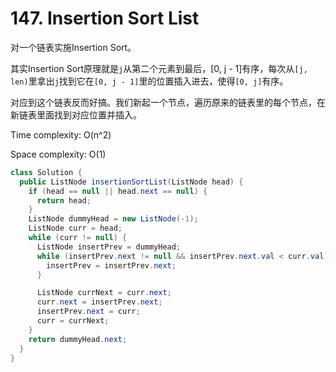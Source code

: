 # 147. Insertion Sort List

对一个链表实施Insertion Sort。

其实Insertion Sort原理就是`j`从第二个元素到最后，[0, j - 1]有序，每次从`[j, len)`里拿出`j`找到它在`[0, j - 1]`里的位置插入进去，使得`[0, j]`有序。

对应到这个链表反而好搞。我们新起一个节点，遍历原来的链表里的每个节点，在新链表里面找到对应位置并插入。

Time complexity: O(n^2)

Space complexity: O(1)

```java
class Solution {
  public ListNode insertionSortList(ListNode head) {
    if (head == null || head.next == null) {
      return head;
    }
    ListNode dummyHead = new ListNode(-1);
    ListNode curr = head;
    while (curr != null) {
      ListNode insertPrev = dummyHead;
      while (insertPrev.next != null && insertPrev.next.val < curr.val) {
        insertPrev = insertPrev.next;
      }

      ListNode currNext = curr.next;
      curr.next = insertPrev.next;
      insertPrev.next = curr;
      curr = currNext;
    }
    return dummyHead.next;
  }
}
```
